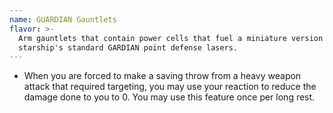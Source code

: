```yaml
---
name: GUARDIAN Gauntlets
flavor: >-
  Arm gauntlets that contain power cells that fuel a miniature version of a
  starship's standard GARDIAN point defense lasers.
---
```

- When you are forced to make a saving throw from a heavy weapon attack that required targeting, you 
may use your reaction to reduce the damage done to you to 0. You may use this feature once per long 
rest.